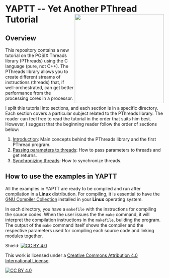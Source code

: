 # YAPTT -- Yet Another PThread Tutorial <img src="https://github.com/gradvohl/YAPTT/blob/main/figures/YAPTT.png?raw=true" align="right" width=283 />
## Overview
This repository contains a new tutorial on the POSIX Threads library (PThreads) using the C language (pure, not C++). The PThreads library allows you to create different streams of instructions (threads) that, if well-orchestrated, can get better performance from the processing cores in a processor.

I split this tutorial into sections, and each section is in a specific directory. Each section covers a particular subject related to the PThreads library. The reader can feel free to read the tutorial in the order that suits him best. However, I suggest that the beginning reader follow the order of sections below:

1. [Introduction](introduction): Main concepts behind the PThreads library and the first PThread program.
2. [Passing parameters to threads](passingParameters): How to pass parameters to threads and get returns.
3. [Synchronizing threads](syncThreads): How to synchronize threads.

## How to use the examples in YAPTT
All the examples in YAPTT are ready to be compiled and run after compilation in a **Linux** distribution. For compiling, it is essential to have the [GNU Compiler Collection](http://gcc.gnu.org) installed in your **Linux** operating system.

In each directory, you have a ``makefile`` with the instructions for compiling the source codes. When the user issues the the ``make`` command, it will interpret the compilation instructions in the ``makefile``, building the program. The output of the ``make`` command itself shows the compiler and the respective parameters used for compiling each source code and linking modules together.

Shield: [![CC BY 4.0][cc-by-shield]][cc-by]

This work is licensed under a
[Creative Commons Attribution 4.0 International License][cc-by].

[![CC BY 4.0][cc-by-image]][cc-by]

[cc-by]: http://creativecommons.org/licenses/by/4.0/
[cc-by-image]: https://i.creativecommons.org/l/by/4.0/88x31.png
[cc-by-shield]: https://img.shields.io/badge/License-CC%20BY%204.0-lightgrey.svg


